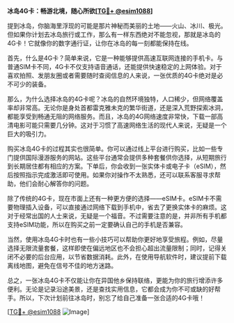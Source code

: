 **冰岛4G卡：畅游北境，随心所欲[[TG💪+ @esim1088](https://t.me/s/esim1088)]**

提到冰岛，你脑海里浮现的可能是那片神秘而美丽的土地——火山、冰川、极光。但如果你计划去冰岛旅行或工作，那么有一样东西绝对不能忽视，那就是冰岛的4G卡！它就像你的数字通行证，让你在冰岛的每一刻都能保持在线。

首先，什么是4G卡？简单来说，它是一种能够提供高速互联网连接的手机卡。与普通SIM卡不同，4G卡不仅支持语音通话，还能提供快速稳定的上网体验。对于喜欢拍照、发朋友圈或者需要随时查阅信息的人来说，一张优质的4G卡绝对是必不可少的装备。

那么，为什么选择冰岛的4G卡呢？冰岛的自然环境独特，人口稀少，但网络覆盖率却非常高。无论你是身处首都雷克雅未克的繁华街道，还是深入荒野探索冰洞，都能享受到畅通无阻的网络服务。而且，冰岛的4G网络速度非常快，下载一部高清电影可能只需要几分钟。这对于习惯了高速网络生活的现代人来说，无疑是一个巨大的吸引力。

购买冰岛4G卡的过程其实也很简单。你可以通过线上平台进行购买，比如一些专门提供国际漫游服务的网站。这些平台通常会提供多种套餐供你选择，从短期旅行到长期居住都有相应的方案。下单后，你会收到一张实体卡或电子卡（eSIM），然后按照指示完成激活即可使用。如果你对操作不太熟悉，还可以联系客服寻求帮助，他们会耐心解答你的问题。

除了传统的4G卡，现在市面上还有一种更方便的选择——eSIM卡。eSIM卡不需要物理插入设备，可以直接通过网络下载到手机中，省去了更换实体卡的麻烦。这对于经常出国的人士来说，无疑是一个福音。不过需要注意的是，并非所有手机都支持eSIM功能，所以在购买之前一定要确认自己的手机是否兼容。

当然，使用冰岛4G卡时也有一些小技巧可以帮助你更好地享受旅程。例如，尽量选择无限流量套餐，这样即使在偏远地区也不会担心超出流量限制；同时，记得关闭不必要的后台应用，以节省数据消耗。此外，在使用导航软件时，建议提前下载离线地图，避免在信号不佳的地方迷路。

总之，一张冰岛4G卡不仅能让你在异国他乡保持联络，更能为你的旅行增添许多便利。无论是记录沿途美景，还是查找实用信息，它都会成为你不可或缺的好帮手。所以，下次计划前往冰岛时，别忘了给自己准备一张合适的4G卡哦！

[[TG💪+ @esim1088](https://t.me/s/esim1088) ![Image](https://i.postimg.cc/4NQfJmqS/Snipaste-2025-05-13-00-14-12.png)]